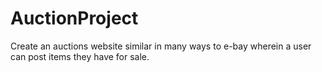 # AuctionProject
Create an auctions website similar in many ways to e-bay wherein a user can post items they have for sale.
